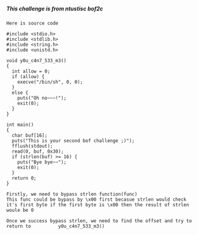 ##### This challenge is from ntustisc bof2c

`Here is source code`
```
#include <stdio.h>
#include <stdlib.h>
#include <string.h>
#include <unistd.h>

void y0u_c4n7_533_m3()
{
  int allow = 0;
  if (allow) {
    execve("/bin/sh", 0, 0);
  }
  else {
    puts("Oh no~~~!");
    exit(0);
  }
}

int main()
{
  char buf[16];
  puts("This is your second bof challenge ;)");
  fflush(stdout);
  read(0, buf, 0x30);
  if (strlen(buf) >= 16) {
    puts("Bye bye~~");
    exit(0);
  }
  return 0;
}

```

    Firstly, we need to bypass strlen function(func)
    This func could be bypass by \x00 first becasue strlen would check
    it's first byte if the first byte is \x00 then the result of strlen woule be 0
    
    Once we success bypass strlen, we need to find the offset and try to return to          y0u_c4n7_533_m3()
   
